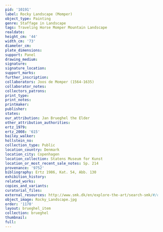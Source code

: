 ```yaml
---
pid: '10191'
label: Rocky Landscape (Momper)
object_type: Painting
genre: Staffage in Landscape
tags: Traveling Horse Momper Mountain Landscape
realdate: 
height_cm: '44'
width_cm: '73'
diameter_cm: 
plate_dimensions: 
support: Panel
drawing_medium: 
signature: 
signature_location: 
support_marks: 
further_inscription: 
collaborators: Joos de Momper (1564-1635)
collaborator_notes: 
collectors_patrons: 
print_type: 
print_notes: 
printmaker: 
publisher: 
states: 
our_attribution: Jan Brueghel the Elder
other_attribution_authorities: 
ertz_1979: 
ertz_2008: '615'
bailey_walker: 
hollstein_no: 
collection_type: Public
location_country: Denmark
location_city: Copenhagen
location_collection: Statens Museum for Kunst
location_or_most_recent_sale_notes: Sp. 214
provenance: '9752'
bibliography: Ertz 1986, Kat. 54, Abb. 130
exhibition_history: 
related_works: 
copies_and_variants: 
curatorial_files: 
external_resources: http://www.smk.dk/en/explore-the-art/search-smk/#/detail/KMSsp214
object_image: Rocky_Landscape.jpg
order: '1170'
layout: brueghel_item
collection: brueghel
thumbnail: 
full: 
---
```

